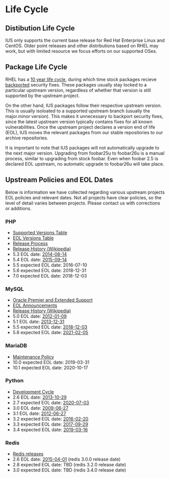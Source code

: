 # Life Cycle

## Distibution Life Cycle

IUS only supports the current base release for Red Hat Enterprise Linux and
CentOS.  Older point releases and other distributions based on RHEL may work,
but with limited resource we focus efforts on our supported OSes.

## Package Life Cycle

RHEL has a [10 year life cycle][1], during which time stock packages recieve
[backported][2] security fixes.  These packages usually stay locked to a
particular upstream version, regardless of whether that version is still
supported by the upstream project.

On the other hand, IUS packages follow their respective upstream version.  This
is usually isoloated to a supported upstream branch (usually the major.minor
version).  This makes it unnecessary to backport security fixes, since the
latest upstream version typically contains fixes for all known vulnerabilities.
Once the upstream project declares a version end of life (EOL), IUS moves the
relevant packages from our stable repositories to our archive repositories.

It is important to note that IUS packages will not automatically upgrade to the
next major version.  Upgrading from foobar25u to foobar26u is a manual process,
similar to upgrading from stock foobar.  Even when foobar 2.5 is declared EOL
upstream, no automatic upgrade to foobar26u will take place.

## Upstream Policies and EOL Dates

Below is information we have collected regarding various upstream projects EOL
policies and relevant dates.  Not all projects have clear policies, so the
level of detail varies between projects.  Please contact us with corrections or
additions.

### PHP

* [Supported Versions Table][3]
* [EOL Versions Table][4]
* [Release Process][5]
* [Release History (Wikipedia)][6]
* 5.3 EOL date: [2014-08-14][7]
* 5.4 EOL date: [2015-09-14][8]
* 5.5 expected EOL date: 2016-07-10
* 5.6 expected EOL date: 2018-12-31
* 7.0 expected EOL date: 2018-12-03

### MySQL

* [Oracle Premier and Extended Support][9]
* [EOL Announcements][10]
* [Release History (Wikipedia)][11]
* 5.0 EOL date: [2012-01-09][mysql-eol]
* 5.1 EOL date: [2013-12-31][mysql-eol]
* 5.5 expected EOL date: [2018-12-03][14]
* 5.6 expected EOL date: [2021-02-05][15]

### MariaDB

* [Maintenance Policy][16]
* 10.0 expected EOL date: 2019-03-31
* 10.1 expected EOL date: 2020-10-17

### Python

* [Development Cycle][17]
* 2.6 EOL date: [2013-10-29][18]
* 2.7 expected EOL date: [2020-07-03][19]
* 3.0 EOL date: [2009-06-27][20]
* 3.1 EOL date: [2012-06-27][21]
* 3.2 expected EOL date: [2016-02-20][22]
* 3.3 expected EOL date: [2017-09-29][23]
* 3.4 expected EOL date: [2019-03-16][pep-0429]

### Redis

* [Redis releases][25]
* 2.6 EOL date: [2015-04-01][26] (redis 3.0.0 release date)
* 2.8 expected EOL date: TBD (redis 3.2.0 release date)
* 3.0 expected EOL date: TBD (redis 3.4.0 release date)

[1]: https://access.redhat.com/support/policy/updates/errata/
[2]: https://access.redhat.com/security/updates/backporting
[3]: http://php.net/supported-versions.php
[4]: http://php.net/eol.php
[5]: https://wiki.php.net/rfc/releaseprocess
[6]: http://en.wikipedia.org/wiki/PHP#Release_history
[7]: http://php.net/archive/2014.php#id2014-08-14-1
[8]: http://php.net/archive/2015.php#id2015-09-04-4
[9]: http://www.mysql.com/support/
[10]: http://www.mysql.com/support/eol-notice.html
[11]: https://en.wikipedia.org/wiki/MySQL#Versions
[14]: http://dev.mysql.com/doc/relnotes/mysql/5.5/en/
[15]: http://dev.mysql.com/doc/relnotes/mysql/5.6/en/
[16]: https://mariadb.com/kb/en/mariadb/mariadb-maintenance-policy/
[17]: https://docs.python.org/devguide/devcycle.html
[18]: https://www.python.org/download/releases/2.6.9/
[19]: https://www.python.org/dev/peps/pep-0373/
[20]: https://www.python.org/download/releases/3.0.1/
[21]: https://www.python.org/download/releases/3.1.5/
[22]: https://www.python.org/dev/peps/pep-0392/
[23]: https://www.python.org/dev/peps/pep-0398/
[25]: http://redis.io/download
[26]: https://github.com/antirez/redis/blob/7ae1d4d6f50fa627a32eee261743d41d64a13e96/00-RELEASENOTES#L36

[mysql-eol]: http://www.mysql.com/support/eol-notice.html
[pep-0429]: https://www.python.org/dev/peps/pep-0429/

